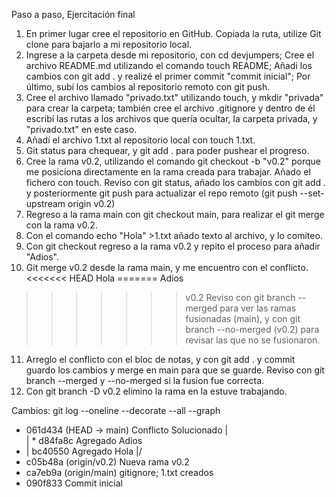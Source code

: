 Paso a paso, Ejercitación final
1) En primer lugar cree el repositorio en GitHub. Copiada la ruta, utilize Git clone para bajarlo a mi repositorio local. 
2) Ingrese a la carpeta desde mi repositorio, con cd devjumpers; Cree el archivo README.md utilizando el comando touch README; Añadi los cambios con git add . y realizé el primer commit "commit inicial"; Por último, subí los cambios al repositorio remoto con git push.
3) Cree el archivo llamado "privado.txt" utilizando touch, y mkdir "privada" para crear la carpeta; también cree el archivo .gitignore y dentro de él escribí las rutas a los archivos que quería ocultar, la carpeta privada, y "privado.txt" en este caso.
4) Añadí el archivo 1.txt al repositorio local con touch 1.txt. 
5) Git status para chequear, y git add . para poder pushear el progreso.
6) Cree la rama v0.2, utilizando el comando git checkout -b "v0.2" porque me posiciona directamente en la rama creada para trabajar. Añado el fichero con touch. Reviso con git status, añado los cambios con git add . y posteriormente git push para actualizar el repo remoto (git push --set-upstream origin v0.2)
7) Regreso a la rama main con git checkout main, para realizar el git merge con la rama v0.2. 
8) Con el comando echo "Hola" >1.txt añado texto al archivo, y lo comiteo. 
9) Con git checkout regreso a la rama v0.2 y repito el proceso para añadir "Adios". 
10) Git merge v0.2 desde la rama main, y me encuentro con el conflicto.
<<<<<<< HEAD
Hola
=======
Adios
>>>>>>> v0.2
Reviso con git branch --merged para ver las ramas fusionadas (main), y con git branch --no-merged (v0.2) para revisar las que no se fusionaron.
11) Arreglo el conflicto con el bloc de notas, y con git add . y commit guardo los cambios y merge en main para que se guarde. Reviso con git branch --merged y --no-merged si la fusion fue correcta. 
12) Con git branch -D v0.2 elimino la rama en la estuve trabajando. 

Cambios: 
 git  log --oneline --decorate --all --graph
*   061d434 (HEAD -> main) Conflicto Solucionado
|\
| * d84fa8c Agregado Adios
* | bc40550 Agregado Hola
|/
* c05b48a (origin/v0.2) Nueva rama v0.2
* ca7eb9a (origin/main) gitignore; 1.txt creados
* 090f833 Commit inicial
